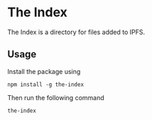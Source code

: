 # The Index

The Index is a directory for files added to IPFS.

## Usage

Install the package using

`npm install -g the-index`

Then run the following command

`the-index`
